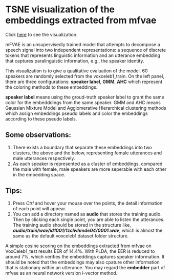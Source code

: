 # TSNE visualization of the embeddings extracted from mfvae

Click [here](https://jerrypeng21cuhk.github.io/2dVisualEmbedding/) to see the visualization.

mFVAE is an unsupervisedly trained model that attempts to decompose a speech signal into two independent representations: a sequence of discrete tokens that represents linguistic information and an utterance embedding that captures paralinguistic information, e.g., the speaker identity.

This visualization is to give a qualitative evaluation of the model.
60 speakers are randomly selected from the voxceleb1_train.
On the left panel, there are three configurations: **speaker label**, **GMM**, **AHC** which represent the coloring methods to these embeddings.

**speaker label** means using the groud-truth speaker label to grant the same color for the embedddings from the same speaker.
GMM and AHC means Gaussian Mixture Model and Agglomerative Hierarchical clustering methods which assign embeddings pseudo labels and color the embeddings according to these pseudo labels.


## Some observations:
1. There exists a boundary that separate these embeddings into two clusters, the above and the below, representing female utterances and male utterances respectively.
2. As each speaker is represented as a cluster of embeddings, compared the male with female, male speakers are more seperable with each other in the embedding space.

## Tips:
1. Press *Ctrl* and hover your mouse over the points, the detail information of each point will appear.
2. You can add a directory named as **audio** that stores the training audio. Then by clicking each single point, you are able to listen the utterances.
The training audio should be stored in the structure like, ***audio/train/wav/id1001/1zclwhmde04/0001.wav***, which is almost the same as the default voxceleb1 dataset folder structure.

A simple cosine scoring on the embeddings extracted from mfvae on VoxCeleb1_test results EER of 14.4%. With PLDA, the EER is reduced to around 7%, which verifies the embeddings captures speaker information.
It should be noted that the embeddings may also cpature other information that is stationary within an utterance.
You may regard the **embedder** part of mfvae as an neural network version i-vector method.
